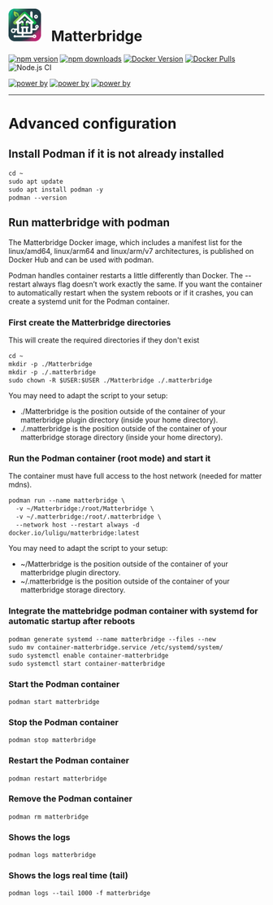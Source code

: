 # <img src="frontend/public/matterbridge.svg" alt="Matterbridge Logo" width="64px" height="64px">&nbsp;&nbsp;&nbsp;Matterbridge

[![npm version](https://img.shields.io/npm/v/matterbridge.svg)](https://www.npmjs.com/package/matterbridge)
[![npm downloads](https://img.shields.io/npm/dt/matterbridge.svg)](https://www.npmjs.com/package/matterbridge)
[![Docker Version](https://img.shields.io/docker/v/luligu/matterbridge?label=docker%20version&sort=semver)](https://hub.docker.com/r/luligu/matterbridge)
[![Docker Pulls](https://img.shields.io/docker/pulls/luligu/matterbridge.svg)](https://hub.docker.com/r/luligu/matterbridge)
![Node.js CI](https://github.com/Luligu/matterbridge/actions/workflows/build.yml/badge.svg)

[![power by](https://img.shields.io/badge/powered%20by-matter--history-blue)](https://www.npmjs.com/package/matter-history)
[![power by](https://img.shields.io/badge/powered%20by-node--ansi--logger-blue)](https://www.npmjs.com/package/node-ansi-logger)
[![power by](https://img.shields.io/badge/powered%20by-node--persist--manager-blue)](https://www.npmjs.com/package/node-persist-manager)

---

# Advanced configuration

## Install Podman if it is not already installed

```
cd ~
sudo apt update
sudo apt install podman -y
podman --version
```

## Run matterbridge with podman

The Matterbridge Docker image, which includes a manifest list for the linux/amd64, linux/arm64 and linux/arm/v7 architectures, is published on Docker Hub and can be used with podman.

Podman handles container restarts a little differently than Docker. The --restart always flag doesn’t work exactly the same. If you want the container to automatically restart when the system reboots or if it crashes, you can create a systemd unit for the Podman container.

### First create the Matterbridge directories

This will create the required directories if they don't exist

```
cd ~
mkdir -p ./Matterbridge
mkdir -p ./.matterbridge
sudo chown -R $USER:$USER ./Matterbridge ./.matterbridge
```

You may need to adapt the script to your setup:

- ./Matterbridge is the position outside of the container of your matterbridge plugin directory (inside your home directory).
- ./.matterbridge is the position outside of the container of your matterbridge storage directory (inside your home directory).

### Run the Podman container (root mode) and start it

The container must have full access to the host network (needed for matter mdns).

```
podman run --name matterbridge \
  -v ~/Matterbridge:/root/Matterbridge \
  -v ~/.matterbridge:/root/.matterbridge \
  --network host --restart always -d docker.io/luligu/matterbridge:latest
```

You may need to adapt the script to your setup:

- ~/Matterbridge is the position outside of the container of your matterbridge plugin directory.
- ~/.matterbridge is the position outside of the container of your matterbridge storage directory.

### Integrate the mattebridge podman container with systemd for automatic startup after reboots

```
podman generate systemd --name matterbridge --files --new
sudo mv container-matterbridge.service /etc/systemd/system/
sudo systemctl enable container-matterbridge
sudo systemctl start container-matterbridge
```

### Start the Podman container

```
podman start matterbridge
```

### Stop the Podman container

```
podman stop matterbridge
```

### Restart the Podman container

```
podman restart matterbridge
```

### Remove the Podman container

```
podman rm matterbridge
```

### Shows the logs

```
podman logs matterbridge
```

### Shows the logs real time (tail)

```
podman logs --tail 1000 -f matterbridge
```
